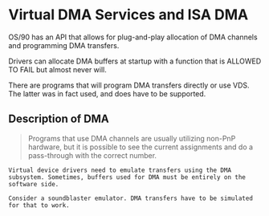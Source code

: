 # Virtual DMA Services and ISA DMA

OS/90 has an API that allows for plug-and-play allocation of DMA channels and programming DMA transfers.

Drivers can allocate DMA buffers at startup with a function that is ALLOWED TO FAIL but almost never will.

There are programs that will program DMA transfers directly or use VDS. The latter was in fact used, and does have to be supported.

## Description of DMA


> Programs that use DMA channels are usually utilizing non-PnP hardware, but it is possible to see the current assignments and do a pass-through with the correct number.

```
Virtual device drivers need to emulate transfers using the DMA subsystem. Sometimes, buffers used for DMA must be entirely on the software side.

Consider a soundblaster emulator. DMA transfers have to be simulated for that to work.
```
